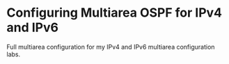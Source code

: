 # Configuring Multiarea OSPF for IPv4 and IPv6
Full multiarea configuration for my IPv4 and IPv6 multiarea configuration labs.
